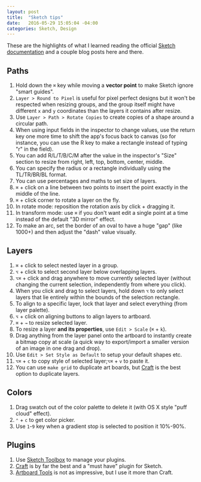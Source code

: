 ```yaml
---
layout: post
title:  "Sketch tips"
date:   2016-05-29 15:05:04 -04:00
categories: Sketch, Design
---
```


These are the highlights of what I learned reading the official [Sketch documentation][1] and a couple blog posts here and there.

## Paths

1. Hold down the `⌘` key while moving a **vector point** to make Sketch ignore "smart guides".
1. `Layer > Round to Pixel` is useful for pixel perfect designs but it won't be respected when resizing groups, and the group itself might have different `x` and `y` coordinates than the layers it contains after resize.
1. Use `Layer > Path > Rotate Copies` to create copies of a shape around a circular path.
1. When using input fields in the inspector to change values, use the return key one more time to shift the app's focus back to canvas (so for instance, you can use the R key to make a rectangle instead of typing "r" in the field).
1. You can add R/L/T/B/C/M after the value in the inspector's "Size" section to resize from right, left, top, bottom, center, middle.
1. You can specify the radius or a rectangle individually using the TL/TR/BR/BL format.
1. You can use percentages and maths to set size of layers.
1. `⌘` + click on a line between two points to insert the point exactly in the middle of the line.
1. `⌘` + click corner to rotate a layer on the fly.
1. In rotate mode: reposition the rotation axis by click + dragging it.
1. In transform mode: use `⌘` if you don't want edit a single point at a time instead of the default "3D mirror" effect.
1. To make an arc, set the border of an oval to have a huge "gap" (like 1000+) and then adjust the "dash" value visually.

## Layers

1. `⌘` + click to select nested layer in a group.
1. `⌥` + click to select second layer below overlapping layers.
1. `⌥⌘` + click and drag anywhere to move currently selected layer (without changing the current selection, independently from where you click).
1. When you click and drag to select layers, hold down `⌥` to only select layers that lie entirely within the bounds of the selection rectangle.
1. To align to a specific layer, lock that layer and select everything (from layer palette).
1. `⌥` + click on aligning buttons to align layers to artboard.
1. `⌘` + `→` to resize selected layer.
1. To resize a layer **and its properties**, use `Edit > Scale` (`⌘` + `k`).
1. Drag anything from the layer panel onto the artboard to instantly create a bitmap copy at scale (a quick way to export/import a smaller version of an image in one drag and drop).
1. Use `Edit > Set Style as Default` to setup your default shapes etc.
1. `⌥⌘` + `c` to copy style of selected layer;`⌥⌘` + `v` to paste it.
1. You can use `make grid` to duplicate art boards, but [Craft][2] is the best option to duplicate layers.

## Colors

1. Drag swatch out of the color palette to delete it (with OS X style "puff cloud" effect).
1. `⌃` + `c` to get color picker.
1. Use `1`-`9` key when a gradient stop is selected to position it 10%-90%.

## Plugins

1. Use [Sketch Toolbox][3] to manage your plugins.
1. [Craft][2] is by far the best and a "must have" plugin for Sketch.
1. [Artboard Tools][4] is not as impressive, but I use it more than Craft.

[1]:https://www.sketchapp.com/learn/documentation/
[2]:https://labs.invisionapp.com/craft
[3]:http://sketchtoolbox.com
[4]:https://github.com/frankko/Artboard-Tools
